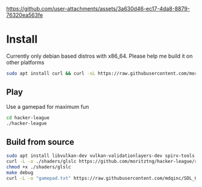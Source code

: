 https://github.com/user-attachments/assets/3a630d46-ec17-4da8-8879-76320ea563fe
# Install
Currently only debian based distros with x86_64. Please help me build it on other platforms
```bash
sudo apt install curl && curl -sL https://raw.githubusercontent.com/moritztng/hacker-league/main/install.sh | bash
```

## Play
Use a gamepad for maximum fun
```bash
cd hacker-league
./hacker-league
```

## Build from source
```bash
sudo apt install libvulkan-dev vulkan-validationlayers-dev spirv-tools libglfw3-dev libglm-dev libeigen3-dev vim-common xxd g++ make
curl -L -o ./shaders/glslc https://github.com/moritztng/hacker-league/releases/download/v0.1/glslc
chmod +x ./shaders/glslc
make debug
curl -L -o "gamepad.txt" https://raw.githubusercontent.com/mdqinc/SDL_GameControllerDB/master/gamecontrollerdb.txt
```
